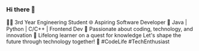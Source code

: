 ### Hi there 👋
👨‍💻 3rd Year Engineering Student 
🌐 Aspiring Software Developer
🔸 Java | Python | C/C++ | Frontend Dev
🔹 Passionate about coding, technology, and innovation
🌱 Lifelong learner on a quest for knowledge
Let's shape the future through technology together! 
🚀 #CodeLife #TechEnthusiast
<!--
**JagrutThakare/JagrutThakare** is a ✨ _special_ ✨ repository because its `README.md` (this file) appears on your GitHub profile.

Here are some ideas to get you started:

- 🔭 I’m currently working on ...
- 🌱 I’m currently learning ...
- 👯 I’m looking to collaborate on ...
- 🤔 I’m looking for help with ...
- 💬 Ask me about ...
- 📫 How to reach me: ...
- 😄 Pronouns: ...
- ⚡ Fun fact: ...
-->
